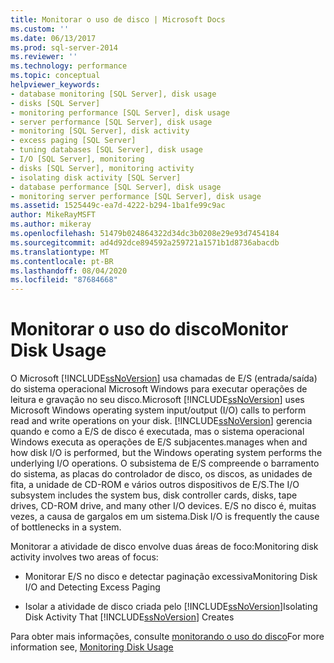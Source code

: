```yaml
---
title: Monitorar o uso de disco | Microsoft Docs
ms.custom: ''
ms.date: 06/13/2017
ms.prod: sql-server-2014
ms.reviewer: ''
ms.technology: performance
ms.topic: conceptual
helpviewer_keywords:
- database monitoring [SQL Server], disk usage
- disks [SQL Server]
- monitoring performance [SQL Server], disk usage
- server performance [SQL Server], disk usage
- monitoring [SQL Server], disk activity
- excess paging [SQL Server]
- tuning databases [SQL Server], disk usage
- I/O [SQL Server], monitoring
- disks [SQL Server], monitoring activity
- isolating disk activity [SQL Server]
- database performance [SQL Server], disk usage
- monitoring server performance [SQL Server], disk usage
ms.assetid: 1525449c-ea7d-4222-b294-1ba1fe99c9ac
author: MikeRayMSFT
ms.author: mikeray
ms.openlocfilehash: 51479b024864322d34dc3b0208e29e93d7454184
ms.sourcegitcommit: ad4d92dce894592a259721a1571b1d8736abacdb
ms.translationtype: MT
ms.contentlocale: pt-BR
ms.lasthandoff: 08/04/2020
ms.locfileid: "87684668"
---
```

# <a name="monitor-disk-usage"></a><span data-ttu-id="af633-102">Monitorar o uso do disco</span><span class="sxs-lookup"><span data-stu-id="af633-102">Monitor Disk Usage</span></span>
  <span data-ttu-id="af633-103">O Microsoft [!INCLUDE[ssNoVersion](../../includes/ssnoversion-md.md)] usa chamadas de E/S (entrada/saída) do sistema operacional Microsoft Windows para executar operações de leitura e gravação no seu disco.</span><span class="sxs-lookup"><span data-stu-id="af633-103">Microsoft [!INCLUDE[ssNoVersion](../../includes/ssnoversion-md.md)] uses Microsoft Windows operating system input/output (I/O) calls to perform read and write operations on your disk.</span></span> [!INCLUDE[ssNoVersion](../../includes/ssnoversion-md.md)] <span data-ttu-id="af633-104">gerencia quando e como a E/S de disco é executada, mas o sistema operacional Windows executa as operações de E/S subjacentes.</span><span class="sxs-lookup"><span data-stu-id="af633-104">manages when and how disk I/O is performed, but the Windows operating system performs the underlying I/O operations.</span></span> <span data-ttu-id="af633-105">O subsistema de E/S compreende o barramento do sistema, as placas do controlador de disco, os discos, as unidades de fita, a unidade de CD-ROM e vários outros dispositivos de E/S.</span><span class="sxs-lookup"><span data-stu-id="af633-105">The I/O subsystem includes the system bus, disk controller cards, disks, tape drives, CD-ROM drive, and many other I/O devices.</span></span> <span data-ttu-id="af633-106">E/S no disco é, muitas vezes, a causa de gargalos em um sistema.</span><span class="sxs-lookup"><span data-stu-id="af633-106">Disk I/O is frequently the cause of bottlenecks in a system.</span></span>  
  
 <span data-ttu-id="af633-107">Monitorar a atividade de disco envolve duas áreas de foco:</span><span class="sxs-lookup"><span data-stu-id="af633-107">Monitoring disk activity involves two areas of focus:</span></span>  
  
-   <span data-ttu-id="af633-108">Monitorar E/S no disco e detectar paginação excessiva</span><span class="sxs-lookup"><span data-stu-id="af633-108">Monitoring Disk I/O and Detecting Excess Paging</span></span>  
  
-   <span data-ttu-id="af633-109">Isolar a atividade de disco criada pelo [!INCLUDE[ssNoVersion](../../includes/ssnoversion-md.md)]</span><span class="sxs-lookup"><span data-stu-id="af633-109">Isolating Disk Activity That [!INCLUDE[ssNoVersion](../../includes/ssnoversion-md.md)] Creates</span></span>  
  
 <span data-ttu-id="af633-110">Para obter mais informações, consulte [monitorando o uso do disco](https://social.technet.microsoft.com/wiki/contents/articles/monitoring-disk-usage.aspx)</span><span class="sxs-lookup"><span data-stu-id="af633-110">For more information see, [Monitoring Disk Usage](https://social.technet.microsoft.com/wiki/contents/articles/monitoring-disk-usage.aspx)</span></span>  
  
  
